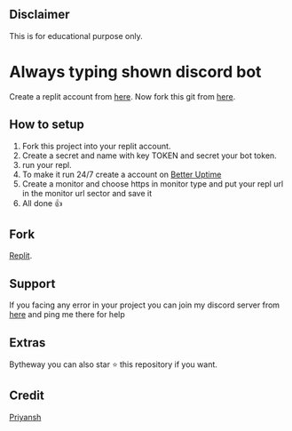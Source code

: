 ## Disclaimer
This is for educational purpose only.

# Always typing shown discord bot

Create a replit account from [here](https://replit.com/). Now fork this git from [here](https://repl.it/github/priyanshdotxyz/always-typing-status-discord-bot).
## How to setup
1. Fork this project into your replit account.
2. Create a secret and name with key TOKEN and secret your bot token.
3. run your repl.
4. To make it run 24/7 create a account on [Better Uptime](https://betterstack.com/better-uptime) 
5. Create a monitor and choose https in monitor type and put your repl url in the monitor url sector and save it
6. All done 👍

## Fork
[Replit](https://repl.it/github/priyanshdotxyz/always-typing-status-discord-bot).

## Support
If you facing any error in your project you can join my discord server from [here](https://www.priyansh.xyz/discord) and ping me there for help

## Extras
Bytheway you can also star ⭐ this repository if you want.

## Credit
[Priyansh](https://www.priyansh.xyz)
